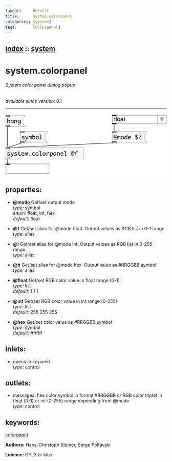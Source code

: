 ```yaml
---
layout:     default
title:      system.colorpanel
categories: [system]
tags:       [colorpanel]
---
```

[index](index.html) :: [system](category_system.html)
---

# system.colorpanel

###### System color panel dialog popup

*available since version:* 0.1

---




[![example](../examples/img/system.colorpanel.jpg)](../examples/pd/system.colorpanel.pd)







## properties:

* **@mode** 
Get/set output mode<br>
_type:_ symbol<br>
_enum:_ float, int, hex<br>
_default:_ float<br>

* **@f** 
Get/set alias for @mode float. Output values as RGB list in 0-1 range.<br>
_type:_ alias<br>

* **@i** 
Get/set alias for @mode int. Output values as RGB list in 0-255 range.<br>
_type:_ alias<br>

* **@h** 
Get/set alias for @mode hex. Output value as #RRGGBB symbol.<br>
_type:_ alias<br>

* **@float** 
Get/set RGB color value in float range (0-1)<br>
_type:_ list<br>
_default:_ 1 1 1<br>

* **@int** 
Get/set RGB color value in int range (0-255)<br>
_type:_ list<br>
_default:_ 255 255 255<br>

* **@hex** 
Get/set color value as #RRGGBB symbol<br>
_type:_ symbol<br>
_default:_ #ffffff<br>



## inlets:

* opens colorpanel<br>
_type:_ control



## outlets:

* messages: hex color symbol in format #RRGGBB or RGB color triplet in float (0-1) or int (0-255) range depending from @mode<br>
_type:_ control



## keywords:

[colorpanel](keywords/colorpanel.html)






**Authors:** Hans-Christoph Steiner, Serge Poltavski




**License:** GPL3 or later





